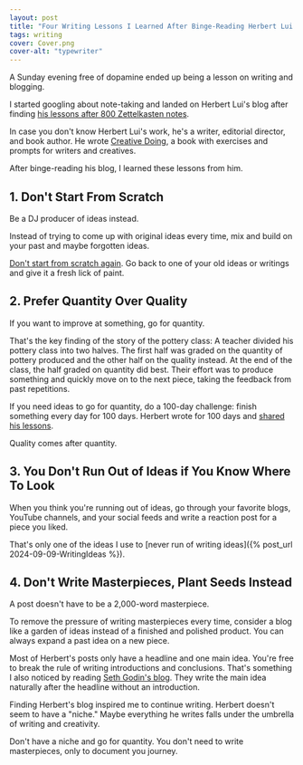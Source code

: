 ```yaml
---
layout: post
title: "Four Writing Lessons I Learned After Binge-Reading Herbert Lui's Blog"
tags: writing
cover: Cover.png
cover-alt: "typewriter" 
---
```


A Sunday evening free of dopamine ended up being a lesson on writing and blogging.

I started googling about note-taking and landed on Herbert Lui's blog after finding [his lessons after 800 Zettelkasten notes](https://herbertlui.net/8-lessons-from-800-note-cards-in-the-zettelkasten/).

In case you don't know Herbert Lui's work, he's a writer, editorial director, and book author. He wrote [Creative Doing](https://www.holloway.com/b/creative-doing), a book with exercises and prompts for writers and creatives.

After binge-reading his blog, I learned these lessons from him.

## 1. Don't Start From Scratch

Be a DJ producer of ideas instead.

Instead of trying to come up with original ideas every time, mix and build on your past and maybe forgotten ideas.

[Don't start from scratch again](https://herbertlui.net/dont-start-from-scratch/). Go back to one of your old ideas or writings and give it a fresh lick of paint.

## 2. Prefer Quantity Over Quality

If you want to improve at something, go for quantity. 

That's the key finding of the story of the pottery class: A teacher divided his pottery class into two halves. The first half was graded on the quantity of pottery produced and the other half on the quality instead. At the end of the class, the half graded on quantity did best. Their effort was to produce something and quickly move on to the next piece, taking the feedback from past repetitions.

If you need ideas to go for quantity, do a 100-day challenge: finish something every day for 100 days. Herbert wrote for 100 days and [shared his lessons](https://herbertlui.net/writing-every-day/).

Quality comes after quantity.

## 3. You Don't Run Out of Ideas if You Know Where To Look

When you think you're running out of ideas, go through your favorite blogs, YouTube channels, and your social feeds and write a reaction post for a piece you liked.

That's only one of the ideas I use to [never run of writing ideas]({% post_url 2024-09-09-WritingIdeas %}).

## 4. Don't Write Masterpieces, Plant Seeds Instead

A post doesn't have to be a 2,000-word masterpiece.

To remove the pressure of writing masterpieces every time, consider a blog like a garden of ideas instead of a finished and polished product. You can always expand a past idea on a new piece.

Most of Herbert's posts only have a headline and one main idea. You're free to break the rule of writing introductions and conclusions. That's something I also noticed by reading [Seth Godin's blog](https://seths.blog/). They write the main idea naturally after the headline without an introduction.

Finding Herbert's blog inspired me to continue writing. Herbert doesn't seem to have a "niche." Maybe everything he writes falls under the umbrella of writing and creativity.

Don't have a niche and go for quantity. You don't need to write masterpieces, only to document you journey.